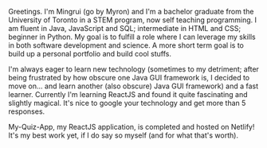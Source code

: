 <!--
- 👋 Hi, I’m @Mingrui-Ma
- 👀 I’m interested in ...
- 🌱 I’m currently learning ...
- 💞️ I’m looking to collaborate on ...
- 📫 How to reach me ...

--->
Greetings. I'm Mingrui (go by Myron) and I'm a bachelor graduate from the University of Toronto in a STEM program, now self teaching programming. I am fluent in Java, JavaScript and SQL; intermediate in HTML and CSS; beginner in Python. My goal is to fulfill a role where I can leverage my skills in both software development and science. A more short term goal is to build up a personal portfolio and build cool stuffs.

I'm always eager to learn new technology (sometimes to my detriment; after being frustrated by how obscure one Java GUI framework is, I decided to move on... and learn another (also obscure) Java GUI framework) and a fast learner. Currently I'm learning ReactJS and found it quite fascinating and slightly magical. It's nice to google your technology and get more than 5 responses. 

My-Quiz-App, my ReactJS application, is completed and hosted on Netlify! It's my best work yet, if I do say so myself (and for what that's worth).
